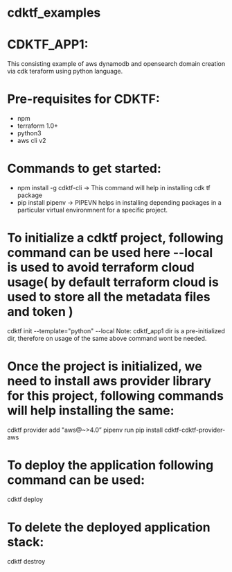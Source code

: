 # cdktf_examples


# CDKTF_APP1:
This consisting example of aws dynamodb and opensearch domain creation via cdk teraform using python language.

# Pre-requisites for CDKTF:
- npm
- terraform 1.0+
- python3
- aws cli v2

# Commands to get started:
- npm install -g cdktf-cli -> This command will help in installing cdk tf package
- pip install pipenv -> PIPEVN helps in installing depending packages in a particular virtual environmnent for a specific project.

# To initialize a cdktf project, following command can be used here --local is used to avoid terraform cloud usage( by default terraform cloud is used to store all the metadata files and token )

cdktf init --template="python" --local
Note: cdktf_app1 dir is a pre-initialized dir, therefore on usage of the same above command wont be needed.

# Once the project is initialized, we need to install aws provider library for this project, following commands will help installing the same:

cdktf provider add "aws@~>4.0”
pipenv run pip install cdktf-cdktf-provider-aws

# To deploy the application following command can be used:

cdktf deploy

# To delete the deployed application stack:

cdktf destroy

